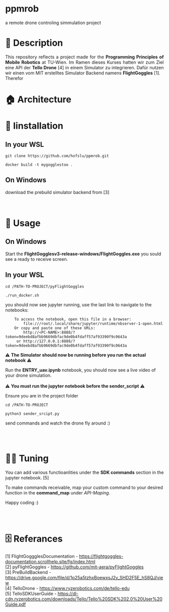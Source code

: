 # ppmrob
a remote drone controling simmulation project

# 📃 Description
<div style="text-align: justify"> 
This repository reflects a project made for the <b>Programming Principles of Mobile Robotics</b> at TU-Wien. Im Ramen dieses Kurses hatten wir zum Ziel eine API der <b>Tello Drone</b> [4] in einem Simulator zu integrieren. Dafür nutzen wir einen vom MIT erstelltes Simulator Backend namens <b>FlightGoggles</b> [1].
</div>
<div style="text-align: justify">
Therefor
</div>

# 🏠 Architecture
<div style="text-align: justify">

</div>




# 💾 Iinstallation
## In your WSL 
<div style="text-align: justify">
</div>

```
git clone https://github.com/hofslu/ppmrob.git
```
```
docker build -t mygogglestoo .
```
## On Windows
<div style="text-align: justify">
download the prebuild simulator backend from [3]
</div>
<br>
<br>

# 🔧 Usage
## On Windows
Start the <b>FlightGogglesv3-release-windows/FlightGoggles.exe</b> you sould see a ready to receive screen.

## In your WSL 
```
cd /PATH-TO-PROJECT/pyFlightGoggles
```
```
./run_docker.sh
```

you should now see jupyter running, use the last link to navigate to the notebooks:
```
    To access the notebook, open this file in a browser:
        file:///root/.local/share/jupyter/runtime/nbserver-1-open.html
    Or copy and paste one of these URLs:
        http://<PC-NAME>:8888/?token=9deebd8afbb9669dbfac9de0b4fdaff57af93390f9c0643a
     or http://127.0.0.1:8888/?token=9deebd8afbb9669dbfac9de0b4fdaff57af93390f9c0643a
```
⚠ **The Simulator should now be running before you run the actual notebook** ⚠

Run the <b>ENTRY_uav.ipynb</b> notebook, you should now see a live video of your drone simulation.
<br>
<br>
⚠ **You must run the jupyter notebook before the sender_script** ⚠

Ensure you are in the project folder
```
cd /PATH-TO-PROJECT
```
```
python3 sender_srcipt.py
```
send commands and watch the drone fly around :)

<br>
<br>

# 👨‍💻 Tuning
You can add various functioanlities under the **SDK commands** section in the jupyter notebook. [5]

To make commands receivable, map your custom command to your desired function in the **command_map** under *API-Maping*. 

Happy coding :)

<br>
<br>

# 🗄 Referances
 [1] FlightGoggglesDocumentation - https://flightgoggles-documentation.scrollhelp.site/fg/index.html<br>
 [2] pyFlightGoggles - https://github.com/mit-aera/pyFlightGoggles<br>
 [3] PreBuildBackend - https://drive.google.com/file/d/1p25a5tzhxBoewxsJ2y_SHD2F5E_hS8QJ/view<br>
 [4] TelloDrone - https://www.ryzerobotics.com/de/tello-edu<br>
 [5] TelloSDKUserGuide - https://dl-cdn.ryzerobotics.com/downloads/Tello/Tello%20SDK%202.0%20User%20Guide.pdf<br>
